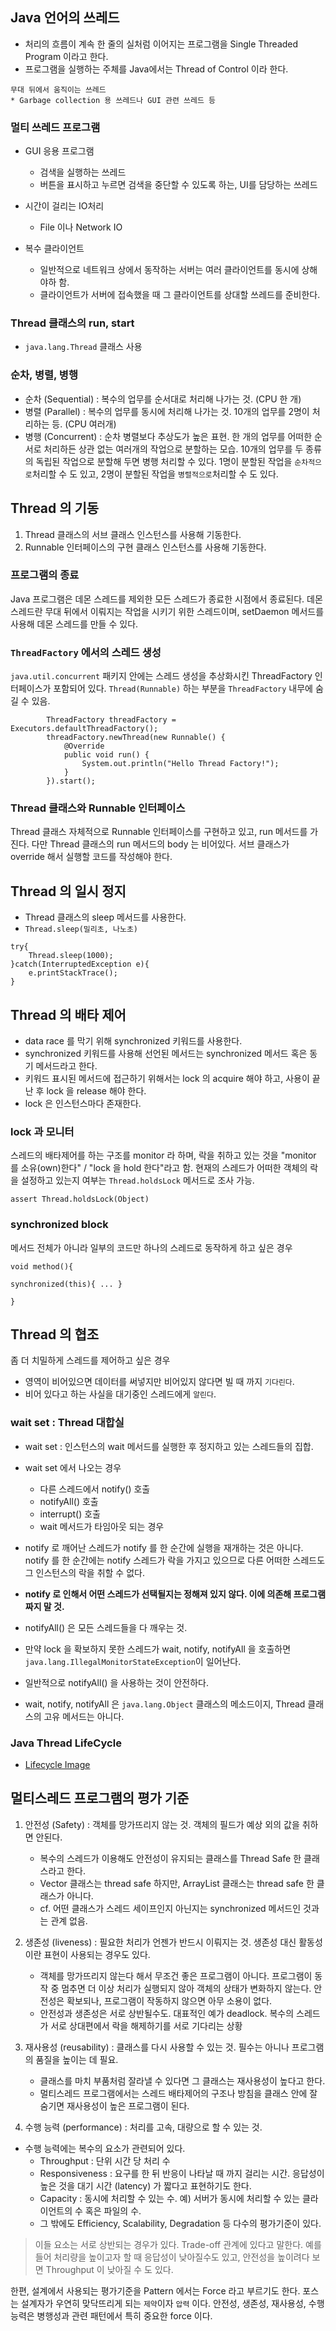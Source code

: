 ## Java 언어의 쓰레드 
- 처리의 흐름이 계속 한 줄의 실처럼 이어지는 프로그램을 Single Threaded Program 이라고 한다. 
- 프로그램을 실행하는 주체를 Java에서는 Thread of Control 이라 한다. 

```
무대 뒤에서 움직이는 쓰레드 
* Garbage collection 용 쓰레드나 GUI 관련 쓰레드 등 
```

### 멀티 쓰레드 프로그램 
* GUI 응용 프로그램 
    * 검색을 실행하는 쓰레드 
    * 버튼을 표시하고 누르면 검색을 중단할 수 있도록 하는, UI를 담당하는 쓰레드 

* 시간이 걸리는 IO처리 
    * File 이나 Network IO 
    
* 복수 클라이언트 
    * 일반적으로 네트워크 상에서 동작하는 서버는 여러 클라이언트를 동시에 상해야하 함. 
    * 클라이언트가 서버에 접속했을 때 그 클라이언트를 상대할 쓰레드를 준비한다. 
    
### Thread 클래스의 run, start 
* `java.lang.Thread` 클래스 사용 

### 순차, 병렬, 병행 
* 순차 (Sequential) : 복수의 업무를 순서대로 처리해 나가는 것. (CPU 한 개)
* 병렬 (Parallel) : 복수의 업무를 동시에 처리해 나가는 것. 10개의 업무를 2명이 처리하는 등. (CPU 여러개) 
* 병행 (Concurrent) : 순차 병렬보다 추상도가 높은 표현. 한 개의 업무를 어떠한 순서로 처리하든 상관 없는 여러개의 작업으로 분할하는 모습. 
10개의 업무를 두 종류의 독립된 작업으로 분할해 두면 병행 처리할 수 있다. 1명이 분할된 작업을 `순차적으로`처리할 수 도 있고, 2명이 분할된
작업을 `병렬적으로`처리할 수 도 있다. 

## Thread 의 기동 
1. Thread 클래스의 서브 클래스 인스턴스를 사용해 기동한다. 
2. Runnable 인터페이스의 구현 클래스 인스턴스를 사용해 기동한다. 

### 프로그램의 종료 
Java 프로그램은 데몬 스레드를 제외한 모든 스레드가 종료한 시점에서 종료된다. 
데몬 스레드란 무대 뒤에서 이뤄지는 작업을 시키기 위한 스레드이며, setDaemon 메서드를 사용해 데몬 스레드를 만들 수 있다. 

### `ThreadFactory` 에서의 스레드 생성 
`java.util.concurrent` 패키지 안에는 스레드 생성을 추상화시킨 ThreadFactory 인터페이스가 포함되어 있다. 
`Thread(Runnable)` 하는 부분을 `ThreadFactory` 내무에 숨길 수 있음. 

```
        ThreadFactory threadFactory = Executors.defaultThreadFactory();
        threadFactory.newThread(new Runnable() {
            @Override
            public void run() {
                System.out.println("Hello Thread Factory!");
            }
        }).start();
```

### Thread 클래스와 Runnable 인터페이스 
Thread 클래스 자체적으로 Runnable 인터페이스를 구현하고 있고, run 메서드를 가진다. 
다만 Thread 클래스의 run 메서드의 body 는 비어있다. 서브 클래스가 override 해서 
실행할 코드를 작성해야 한다. 

## Thread 의 일시 정지 
* Thread 클래스의 sleep 메서드를 사용한다.
* `Thread.sleep(밀리초, 나노초)` 
```
try{
    Thread.sleep(1000); 
}catch(InterruptedException e){
    e.printStackTrace(); 
}
```

## Thread 의 배타 제어 
* data race 를 막기 위해 synchronized 키워드를 사용한다. 
* synchronized 키워드를 사용해 선언된 메서드는 synchronized 메서드 혹은 동기 메서드라고 한다. 
* 키워드 표시된 메서드에 접근하기 위해서는 lock 의 acquire 해야 하고, 사용이 끝난 후 lock 을 release 해야 한다. 
* lock 은 인스턴스마다 존재한다. 

### lock 과 모니터 
스레드의 배타제어를 하는 구조를 monitor 라 하며, 락을 취하고 있는 것을 "monitor 를 소유(own)한다" / "lock 을 hold 한다"라고 함.
현재의 스레드가 어떠한 객체의 락을 설정하고 있는지 여부는 `Thread.holdsLock` 메서드로 조사 가능. 
```
assert Thread.holdsLock(Object)
``` 

### synchronized block 
메서드 전체가 아니라 일부의 코드만 하나의 스레드로 동작하게 하고 싶은 경우 
```
void method(){

synchronized(this){ ... }
 
}
```

## Thread 의 협조
좀 더 치밀하게 스레드를 제어하고 싶은 경우 
- 영역이 비어있으면 데이터를 써넣지만 비어있지 않다면 빌 때 까지 `기다린다`. 
- 비어 있다고 하는 사실을 대기중인 스레드에게 `알린다`. 

### wait set : Thread 대합실 
* wait set : 인스턴스의 wait 메서드를 실행한 후 정지하고 있는 스레드들의 집합. 
* wait set 에서 나오는 경우 
    * 다른 스레드에서 notify() 호출
    * notifyAll() 호출
    * interrupt() 호출
    * wait 메서드가 타임아웃 되는 경우 
    
* notify 로 깨어난 스레드가 notify 를 한 순간에 실행을 재개하는 것은 아니다. notify 를 한 순간에는 notify 스레드가 
락을 가지고 있으므로 다른 어떠한 스레드도 그 인스턴스의 락을 취할 수 없다. 

* **notify 로 인해서 어떤 스레드가 선택될지는 정해져 있지 않다. 이에 의존해 프로그램 짜지 말 것.**

* notifyAll() 은 모든 스레드들을 다 깨우는 것. 

* 만약 lock 을 확보하지 못한 스레드가 wait, notify, notifyAll 을 호출하면 `java.lang.IllegalMonitorStateException`이 일어난다. 

* 일반적으로 notifyAll() 을 사용하는 것이 안전하다. 

* wait, notify, notifyAll 은 `java.lang.Object` 클래스의 메소드이지, Thread 클래스의 고유 메서드는 아니다. 


### Java Thread LifeCycle 
* [Lifecycle Image](./java-thread-lifecycle.jpg)


## 멀티스레드 프로그램의 평가 기준 
1. 안전성 (Safety) : 객체를 망가뜨리지 않는 것. 객체의 필드가 예상 외의 값을 취하면 안된다. 
    * 복수의 스레드가 이용해도 안전성이 유지되는 클래스를 Thread Safe 한 클래스라고 한다. 
    * Vector 클래스는 thread safe 하지만, ArrayList 클래스는 thread safe 한 클래스가 아니다. 
    * cf. 어떤 클래스가 스레드 세이프인지 아닌지는 synchronized 메서드인 것과는 관계 없음. 

2. 생존성 (liveness) : 필요한 처리가 언젠가 반드시 이뤄지는 것. 생존성 대신 활동성이란 표현이 사용되는 경우도 있다. 
    * 객체를 망가뜨리지 않는다 해서 무조건 좋은 프로그램이 아니다. 프로그램이 동작 중 멈추면 더 이상 처리가 실행되지 않아 
    객체의 상태가 변화하지 않는다. 안전성은 확보되나, 프로그램이 작동하지 않으면 아무 소용이 없다. 
    * 안전성과 생존성은 서로 상반될수도. 대표적인 예가 deadlock. 복수의 스레드가 서로 상대편에서 락을 해제하기를 서로 기다리는 상황 
    
3. 재사용성 (reusability) : 클래스를 다시 사용할 수 있는 것. 필수는 아니나 프로그램의 품질을 높이는 데 필요. 
    * 클래스를 마치 부품처럼 잘라낼 수 있다면 그 클래스는 재사용성이 높다고 한다. 
    * 멀티스레드 프로그램에서는 스레드 배타제어의 구조나 방침을 클래스 안에 잘 숨기면 재사용성이 높은 프로그램이 된다. 
    
4. 수행 능력 (performance) : 처리를 고속, 대량으로 할 수 있는 것. 
* 수행 능력에는 복수의 요소가 관련되어 있다. 
    * Throughput : 단위 시간 당 처리 수
    * Responsiveness : 요구를 한 뒤 반응이 나타날 때 까지 걸리는 시간. 응답성이 높은 것을 대기 시간 (latency) 가 짧다고 표현하기도 한다. 
    * Capacity : 동시에 처리할 수 있는 수. 예) 서버가 동시에 처리할 수 있는 클라이언트의 수 혹은 파일의 수. 
    * 그 밖에도 Efficiency, Scalability, Degradation 등 다수의 평가기준이 있다. 

> 이들 요소는 서로 상반되는 경우가 있다. Trade-off 관계에 있다고 말한다. 예를들어 처리량을 높이고자 할 때 
> 응답성이 낮아질수도 있고, 안전성을 높이려다 보면 Throughput 이 낮아질 수 도 있다. 

한편, 설계에서 사용되는 평가기준을 Pattern 에서는 Force 라고 부르기도 한다. 포스는 설계자가 우연히 맞닥뜨리게 되는 
`제약`이자 `압력` 이다. 안전성, 생존성, 재사용성, 수행 능력은 병행성과 관련 패턴에서 특히 중요한 force 이다. 






